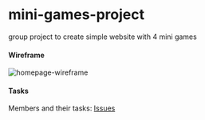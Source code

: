 # mini-games-project

group project to create simple website with 4 mini games

#### Wireframe

<img src="docs/wireframes/homepage.png" alt="homepage-wireframe">

#### Tasks

Members and their tasks: [Issues](https://github.com/tripleboba/mini-games-project/issues?q=is%3Aissue+is%3Aall)
